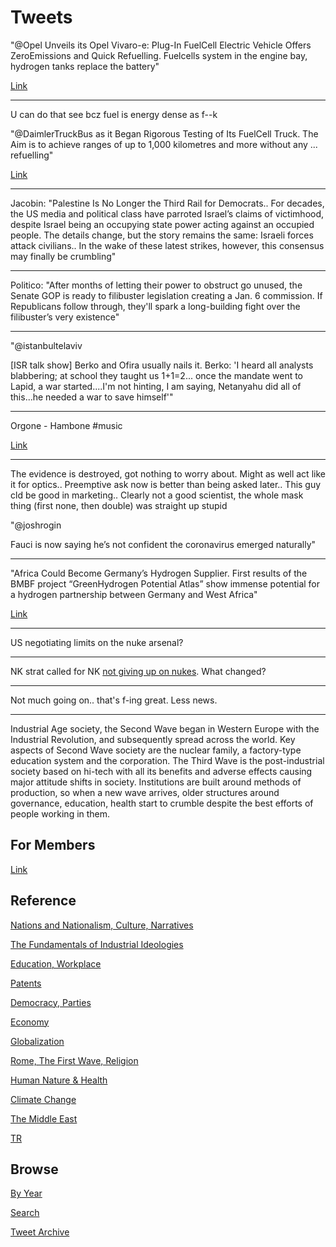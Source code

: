 # Tweets

"@Opel Unveils its Opel Vivaro-e: Plug-In FuelCell Electric Vehicle
Offers ZeroEmissions and Quick Refuelling. Fuelcells system in the
engine bay, hydrogen tanks replace the battery"

[Link](https://bit.ly/2SM6Ii7)

---

U can do that see bcz fuel is energy dense as f--k

"@DaimlerTruckBus as it Began Rigorous Testing of Its FuelCell
Truck. The Aim is to achieve ranges of up to 1,000 kilometres and more
without any ... refuelling"

[Link](https://bit.ly/33XedFo )

---

Jacobin: "Palestine Is No Longer the Third Rail for Democrats.. For
decades, the US media and political class have parroted Israel’s
claims of victimhood, despite Israel being an occupying state power
acting against an occupied people. The details change, but the story
remains the same: Israeli forces attack civilians.. In the wake of
these latest strikes, however, this consensus may finally be
crumbling"

---

Politico: "After months of letting their power to obstruct go unused,
the Senate GOP is ready to filibuster legislation creating a Jan. 6
commission. If Republicans follow through, they'll spark a
long-building fight over the filibuster’s very existence"

---

"@istanbultelaviv

[ISR talk show] Berko and Ofira usually nails it. Berko: 'I heard all
analysts blabbering; at school they taught us 1+1=2... once the
mandate went to Lapid, a war started....I'm not hinting, I am saying,
Netanyahu did all of this...he needed a war to save himself'"

---

Orgone - Hambone \#music

[Link](https://youtu.be/TZvOoOUXgBc)

---

The evidence is destroyed, got nothing to worry about. Might as well
act like it for optics.. Preemptive ask now is better than being asked
later.. This guy cld be good in marketing.. Clearly not a good
scientist, the whole mask thing (first none, then double) was straight
up stupid

"@joshrogin

Fauci is now saying he’s not confident the coronavirus emerged naturally"

---

"Africa Could Become Germany’s Hydrogen Supplier. First results of the
BMBF project “GreenHydrogen Potential Atlas” show immense potential
for a hydrogen partnership between Germany and West Africa"

[Link](https://bit.ly/3u8RrF2)

---

US negotiating limits on the nuke arsenal?

---

NK strat called for NK [not giving up on nukes](2021/03/unrivaled-beckley.md#noko).
What changed?

---

Not much going on.. that's f-ing great. Less news. 

---

Industrial Age society, the Second Wave began in Western Europe with
the Industrial Revolution, and subsequently spread across the
world. Key aspects of Second Wave society are the nuclear family, a
factory-type education system and the corporation. The Third Wave is
the post-industrial society based on hi-tech with all its benefits and
adverse effects causing major attitude shifts in society. Institutions
are built around methods of production, so when a new wave arrives,
older structures around governance, education, health start to crumble
despite the best efforts of people working in them.

## For Members

[Link](https://thirdwave-members.herokuapp.com)

## Reference

[Nations and Nationalism, Culture, Narratives](/2013/02/nations-and-nationalism.md)

[The Fundamentals of Industrial Ideologies](/2011/04/fundamentals-of-industrial-ideologies.md)

[Education, Workplace](2017/09/education-workplace.md)

[Patents](/2018/09/patents.md)

[Democracy, Parties](/2016/11/democracy.md)

[Economy](/2018/05/economy.md)

[Globalization](/2018/09/globalization.md)

[Rome, The First Wave, Religion](/2017/12/rome.md)

[Human Nature & Health](/2020/07/human-nature.md)

[Climate Change](/2018/12/climate.md)

[The Middle East](/2019/07/middleeast.md)

[TR](../tr)

## Browse

[By Year](years.md)

[Search](search.html)

[Tweet Archive](/tweets/README.md)


